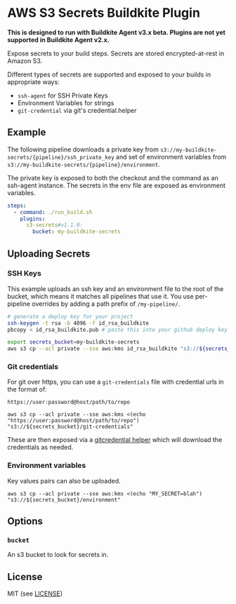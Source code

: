# AWS S3 Secrets Buildkite Plugin

__This is designed to run with Buildkite Agent v3.x beta. Plugins are not yet supported in Buildkite Agent v2.x.__

Expose secrets to your build steps. Secrets are stored encrypted-at-rest in Amazon S3.

Different types of secrets are supported and exposed to your builds in appropriate ways:

- `ssh-agent` for SSH Private Keys
- Environment Variables for strings
- `git-credential` via git's credential.helper

## Example

The following pipeline downloads a private key from `s3://my-buildkite-secrets/{pipeline}/ssh_private_key` and set of environment variables from `s3://my-buildkite-secrets/{pipeline}/environment`.

The private key is exposed to both the checkout and the command as an ssh-agent instance. The secrets in the env file are exposed as environment variables.

```yml
steps:
  - command: ./run_build.sh
    plugins:
      s3-secrets#v1.1.0:
        bucket: my-buildkite-secrets
```

## Uploading Secrets

### SSH Keys

This example uploads an ssh key and an environment file to the root of the bucket, which means it matches all pipelines that use it. You use per-pipeline overrides by adding a path prefix of `/my-pipeline/`.

```bash
# generate a deploy key for your project
ssh-keygen -t rsa -b 4096 -f id_rsa_buildkite
pbcopy < id_rsa_buildkite.pub # paste this into your github deploy key

export secrets_bucket=my-buildkite-secrets
aws s3 cp --acl private --sse aws:kms id_rsa_buildkite "s3://${secrets_bucket}/private_ssh_key" 
```

### Git credentials

For git over https, you can use a `git-credentials` file with credential urls in the format of:

```
https://user:password@host/path/to/repo
```

```
aws s3 cp --acl private --sse aws:kms <(echo "https://user:password@host/path/to/repo") "s3://${secrets_bucket}/git-credentials" 
```

These are then exposed via a [gitcredential helper](https://git-scm.com/docs/gitcredentials) which will download the 
credentials as needed.

### Environment variables

Key values pairs can also be uploaded.

```
aws s3 cp --acl private --sse aws:kms <(echo "MY_SECRET=blah") "s3://${secrets_bucket}/environment" 
```

## Options

### `bucket`

An s3 bucket to look for secrets in. 

## License

MIT (see [LICENSE](LICENSE))